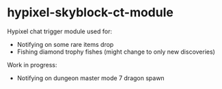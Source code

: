 # hypixel-skyblock-ct-module

Hypixel chat trigger module used for:
  - Notifying on some rare items drop
  - Fishing diamond trophy fishes (might change to only new discoveries)

Work in progress:
  - Notifying on dungeon master mode 7 dragon spawn

